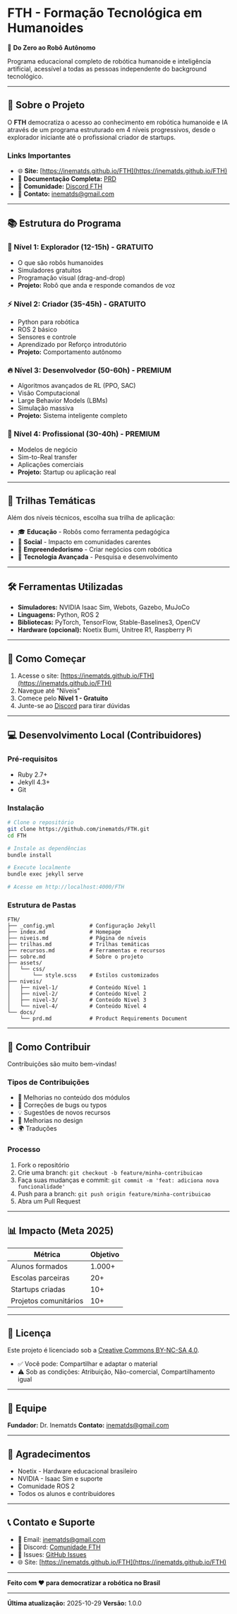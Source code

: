 # FTH - Formação Tecnológica em Humanoides

🤖 **Do Zero ao Robô Autônomo**

Programa educacional completo de robótica humanoide e inteligência artificial, acessível a todas as pessoas independente do background tecnológico.

---

## 🌟 Sobre o Projeto

O **FTH** democratiza o acesso ao conhecimento em robótica humanoide e IA através de um programa estruturado em 4 níveis progressivos, desde o explorador iniciante até o profissional criador de startups.

### Links Importantes

- 🌐 **Site:** [https://inematds.github.io/FTH](https://inematds.github.io/FTH)
- 📖 **Documentação Completa:** [PRD](docs/prd.md)
- 💬 **Comunidade:** [Discord FTH](https://discord.gg/fth-brasil)
- 📧 **Contato:** inematds@gmail.com

---

## 📚 Estrutura do Programa

### 🌟 Nível 1: Explorador (12-15h) - GRATUITO
- O que são robôs humanoides
- Simuladores gratuitos
- Programação visual (drag-and-drop)
- **Projeto:** Robô que anda e responde comandos de voz

### ⚡ Nível 2: Criador (35-45h) - GRATUITO
- Python para robótica
- ROS 2 básico
- Sensores e controle
- Aprendizado por Reforço introdutório
- **Projeto:** Comportamento autônomo

### 🔥 Nível 3: Desenvolvedor (50-60h) - PREMIUM
- Algoritmos avançados de RL (PPO, SAC)
- Visão Computacional
- Large Behavior Models (LBMs)
- Simulação massiva
- **Projeto:** Sistema inteligente completo

### 👑 Nível 4: Profissional (30-40h) - PREMIUM
- Modelos de negócio
- Sim-to-Real transfer
- Aplicações comerciais
- **Projeto:** Startup ou aplicação real

---

## 🎯 Trilhas Temáticas

Além dos níveis técnicos, escolha sua trilha de aplicação:

- 🎓 **Educação** - Robôs como ferramenta pedagógica
- 🤝 **Social** - Impacto em comunidades carentes
- 💼 **Empreendedorismo** - Criar negócios com robótica
- 🔬 **Tecnologia Avançada** - Pesquisa e desenvolvimento

---

## 🛠️ Ferramentas Utilizadas

- **Simuladores:** NVIDIA Isaac Sim, Webots, Gazebo, MuJoCo
- **Linguagens:** Python, ROS 2
- **Bibliotecas:** PyTorch, TensorFlow, Stable-Baselines3, OpenCV
- **Hardware (opcional):** Noetix Bumi, Unitree R1, Raspberry Pi

---

## 🚀 Como Começar

1. Acesse o site: [https://inematds.github.io/FTH](https://inematds.github.io/FTH)
2. Navegue até "Níveis"
3. Comece pelo **Nível 1 - Gratuito**
4. Junte-se ao [Discord](https://discord.gg/fth-brasil) para tirar dúvidas

---

## 💻 Desenvolvimento Local (Contribuidores)

### Pré-requisitos

- Ruby 2.7+
- Jekyll 4.3+
- Git

### Instalação

```bash
# Clone o repositório
git clone https://github.com/inematds/FTH.git
cd FTH

# Instale as dependências
bundle install

# Execute localmente
bundle exec jekyll serve

# Acesse em http://localhost:4000/FTH
```

### Estrutura de Pastas

```
FTH/
├── _config.yml           # Configuração Jekyll
├── index.md              # Homepage
├── niveis.md             # Página de níveis
├── trilhas.md            # Trilhas temáticas
├── recursos.md           # Ferramentas e recursos
├── sobre.md              # Sobre o projeto
├── assets/
│   └── css/
│       └── style.scss    # Estilos customizados
├── niveis/
│   ├── nivel-1/          # Conteúdo Nível 1
│   ├── nivel-2/          # Conteúdo Nível 2
│   ├── nivel-3/          # Conteúdo Nível 3
│   └── nivel-4/          # Conteúdo Nível 4
└── docs/
    └── prd.md            # Product Requirements Document
```

---

## 🤝 Como Contribuir

Contribuições são muito bem-vindas!

### Tipos de Contribuições

- 📝 Melhorias no conteúdo dos módulos
- 🐛 Correções de bugs ou typos
- 💡 Sugestões de novos recursos
- 🎨 Melhorias no design
- 🌍 Traduções

### Processo

1. Fork o repositório
2. Crie uma branch: `git checkout -b feature/minha-contribuicao`
3. Faça suas mudanças e commit: `git commit -m 'feat: adiciona nova funcionalidade'`
4. Push para a branch: `git push origin feature/minha-contribuicao`
5. Abra um Pull Request

---

## 📊 Impacto (Meta 2025)

| Métrica | Objetivo |
|---------|----------|
| Alunos formados | 1.000+ |
| Escolas parceiras | 20+ |
| Startups criadas | 10+ |
| Projetos comunitários | 10+ |

---

## 📜 Licença

Este projeto é licenciado sob a [Creative Commons BY-NC-SA 4.0](LICENSE).

- ✅ Você pode: Compartilhar e adaptar o material
- ⚠️ Sob as condições: Atribuição, Não-comercial, Compartilhamento igual

---

## 👥 Equipe

**Fundador:** Dr. Inematds
**Contato:** inematds@gmail.com

---

## 🙏 Agradecimentos

- Noetix - Hardware educacional brasileiro
- NVIDIA - Isaac Sim e suporte
- Comunidade ROS 2
- Todos os alunos e contribuidores

---

## 📞 Contato e Suporte

- 📧 Email: inematds@gmail.com
- 💬 Discord: [Comunidade FTH](https://discord.gg/fth-brasil)
- 🐛 Issues: [GitHub Issues](https://github.com/inematds/FTH/issues)
- 🌐 Site: [https://inematds.github.io/FTH](https://inematds.github.io/FTH)

---

**Feito com ❤️ para democratizar a robótica no Brasil**

---

**Última atualização:** 2025-10-29
**Versão:** 1.0.0
